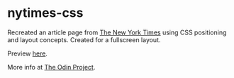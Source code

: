 # nytimes-css
Recreated an article page from [The New York Times](http://www.nytimes.com/2014/03/18/science/space/detection-of-waves-in-space-buttresses-landmark-theory-of-big-bang.html?_r=0) using CSS positioning and layout concepts. Created for a fullscreen layout.


Preview [here](https://htmlpreview.github.io/?https://github.com/AyeSea/nytimes-css/blob/master/index.html).


More info at [The Odin Project](http://www.theodinproject.com/html5-and-css3/positioning-and-floating-elements?ref=lnav.).

